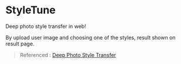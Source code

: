 # StyleTune



Deep photo style transfer in web!

By upload user image and choosing one of the styles, result shown on result page.

> Referenced : [Deep Photo Style Transfer](https://arxiv.org/abs/1703.07511,"Deepphoto")
